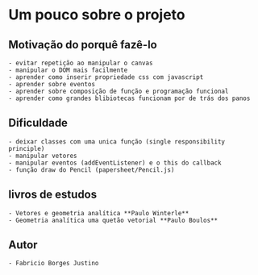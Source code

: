 # Um pouco sobre o projeto

## Motivação do porquê fazê-lo
    - evitar repetição ao manipular o canvas
    - manipular o DOM mais facilmente
    - aprender como inserir propriedade css com javascript
    - aprender sobre eventos
    - aprender sobre composição de função e programação funcional
    - aprender como grandes blibiotecas funcionam por de trás dos panos
    
## Dificuldade
    - deixar classes com uma unica função (single responsibility principle)
    - manipular vetores 
    - manipular eventos (addEventListener) e o this do callback
    - função draw do Pencil (papersheet/Pencil.js)

## livros de estudos
    - Vetores e geometria analítica **Paulo Winterle**
    - Geometria analítica uma quetão vetorial **Paulo Boulos**

## Autor
    - Fabricio Borges Justino